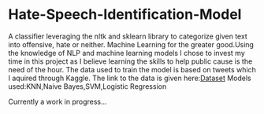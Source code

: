 # Hate-Speech-Identification-Model
A classifier leveraging the nltk and sklearn library  to categorize given text into offensive, hate or neither.
Machine Learning for the greater good.Using the knowledge of NLP and machine learning models I chose to invest my time in this project as I believe learning the skills to help public cause is the need of the hour.
The data used to train the model is based on tweets which I aquired through Kaggle.
The link to the data is given here:[Dataset](https://www.kaggle.com/datasets/mrmorj/hate-speech-and-offensive-language-dataset)
Models used:KNN,Naive Bayes,SVM,Logistic Regression

Currently a work in progress...
